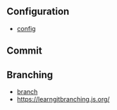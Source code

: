 Configuration
-------------

* [config](git/configuration.md)


Commit
------



Branching
---------

* [branch](git/branch.md)
* https://learngitbranching.js.org/
